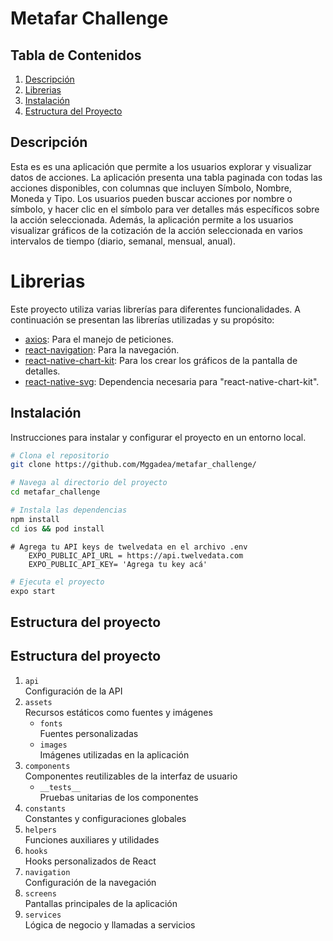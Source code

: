# Metafar Challenge

## Tabla de Contenidos

1. [Descripción](#descripción)
2. [Librerias](#Librerias)
3. [Instalación](#instalación)
4. [Estructura del Proyecto](#estructura-del-proyecto)

## Descripción

 Esta es es una aplicación que permite a los usuarios explorar y visualizar datos de acciones.
 La aplicación presenta una tabla paginada con todas las acciones disponibles, con columnas que incluyen Símbolo, Nombre, Moneda y Tipo. 
 Los usuarios pueden buscar acciones por nombre o símbolo, y hacer clic en el símbolo para ver detalles más específicos sobre la acción seleccionada.
 Además, la aplicación permite a los usuarios visualizar gráficos de la cotización de la acción seleccionada en varios intervalos de tiempo (diario, semanal, mensual, anual).


# Librerias

Este proyecto utiliza varias librerías para diferentes funcionalidades. A continuación se presentan las librerías utilizadas y su propósito:

- [axios](https://github.com/axios/axios): Para el manejo de peticiones.
- [react-navigation](https://reactnavigation.org/): Para la navegación.
- [react-native-chart-kit](https://www.npmjs.com/package/react-native-chart-kit): Para los crear los gráficos de la pantalla de detalles.
- [react-native-svg](https://github.com/software-mansion/react-native-svg): Dependencia necesaria para "react-native-chart-kit".



## Instalación

Instrucciones para instalar y configurar el proyecto en un entorno local.

```bash
# Clona el repositorio
git clone https://github.com/Mggadea/metafar_challenge/

# Navega al directorio del proyecto
cd metafar_challenge

# Instala las dependencias
npm install
cd ios && pod install
```

```.env
# Agrega tu API keys de twelvedata en el archivo .env 
    EXPO_PUBLIC_API_URL = https://api.twelvedata.com
    EXPO_PUBLIC_API_KEY= 'Agrega tu key acá'
```

```bash
# Ejecuta el proyecto
expo start
```
## Estructura del proyecto

## Estructura del proyecto

1. `api`  
   Configuración de la API
2. `assets`  
   Recursos estáticos como fuentes y imágenes
   - `fonts`  
     Fuentes personalizadas
   - `images`  
     Imágenes utilizadas en la aplicación
3. `components`  
   Componentes reutilizables de la interfaz de usuario
   - `__tests__`  
     Pruebas unitarias de los componentes
4. `constants`  
   Constantes y configuraciones globales
5. `helpers`  
   Funciones auxiliares y utilidades
6. `hooks`  
   Hooks personalizados de React
7. `navigation`  
   Configuración de la navegación
8. `screens`  
   Pantallas principales de la aplicación
9. `services`  
   Lógica de negocio y llamadas a servicios 





